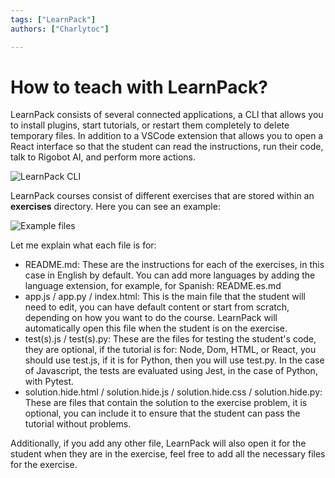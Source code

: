 ```yaml
---
tags: ["LearnPack"]
authors: ["Charlytoc"]

---
```


# How to teach with LearnPack?

LearnPack consists of several connected applications, a CLI that allows you to install plugins, start tutorials, or restart them completely to delete temporary files. In addition to a VSCode extension that allows you to open a React interface so that the student can read the instructions, run their code, talk to Rigobot AI, and perform more actions.

![LearnPack CLI](https://github.com/learnpack/docs/assets/107764250/7cf98dd0-6144-4b06-9543-aecaee3bb470)

LearnPack courses consist of different exercises that are stored within an **exercises** directory. Here you can see an example:

![Example files](https://github.com/learnpack/docs/assets/107764250/eafb68d1-4dda-443c-8b69-6683069a0f1d)

Let me explain what each file is for:

- README.md: These are the instructions for each of the exercises, in this case in English by default. You can add more languages by adding the language extension, for example, for Spanish: README.es.md
- app.js / app.py / index.html: This is the main file that the student will need to edit, you can have default content or start from scratch, depending on how you want to do the course. LearnPack will automatically open this file when the student is on the exercise.
- test(s).js / test(s).py: These are the files for testing the student's code, they are optional, if the tutorial is for: Node, Dom, HTML, or React, you should use test.js, if it is for Python, then you will use test.py. In the case of Javascript, the tests are evaluated using Jest, in the case of Python, with Pytest.
- solution.hide.html / solution.hide.js / solution.hide.css / solution.hide.py: These are files that contain the solution to the exercise problem, it is optional, you can include it to ensure that the student can pass the tutorial without problems.

Additionally, if you add any other file, LearnPack will also open it for the student when they are in the exercise, feel free to add all the necessary files for the exercise.
